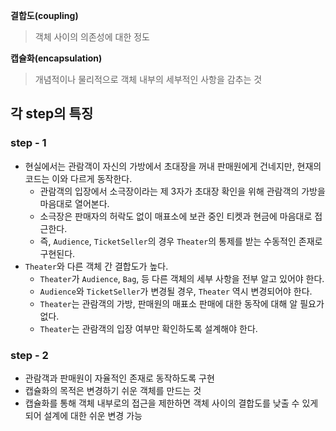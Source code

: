 **결합도(coupling)**
> 객체 사이의 의존성에 대한 정도

**캡슐화(encapsulation)**
>개념적이나 물리적으로 객체 내부의 세부적인 사항을 감추는 것
   
## 각 step의 특징
### step - 1

- 현실에서는 관람객이 자신의 가방에서 초대장을 꺼내 판매원에게 건네지만, 현재의 코드는 이와 다르게 동작한다.
    - 관람객의 입장에서 소극장이라는 제 3자가 초대장 확인을 위해 관람객의 가방을 마음대로 열어본다.
    - 소극장은 판매자의 허락도 없이 매표소에 보관 중인 티켓과 현금에 마음대로 접근한다.
    - 즉, `Audience`, `TicketSeller`의 경우 `Theater`의 통제를 받는
      수동적인 존재로 구현된다.
- `Theater`와 다른 객체 간 결합도가 높다.
    - `Theater`가 `Audience`, `Bag`, 등 다른 객체의 세부 사항을 전부 알고 있어야 한다.
    - `Audience`와 `TicketSeller`가 변경될 경우, `Theater` 역시 변경되어야 한다.
    - `Theater`는 관람객의 가방, 판매원의 매표소 판매에 대한 동작에 대해 알 필요가 없다.
    - `Theater`는 관람객의 입장 여부만 확인하도록 설계해야 한다.

### step - 2
- 관람객과 판매원이 자율적인 존재로 동작하도록 구현
- 캡슐화의 목적은 변경하기 쉬운 객체를 만드는 것
- 캡슐화를 통해 객체 내부로의 접근을 제한하면 객체 사이의 결합도를 낮출 수 있게 되어 설계에 대한 쉬운 변경 가능

    

